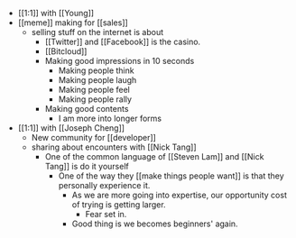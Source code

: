 - [[1:1]] with [[Young]]
- [[meme]] making for [[sales]]
    - selling stuff on the internet is about 
        - [[Twitter]] and [[Facebook]] is the casino.
        - [[Bitcloud]]
        - Making good impressions in 10 seconds
            - Making people think
            - Making people laugh
            - Making people feel
            - Making people rally
        - Making good contents
            - I am more into longer forms
- [[1:1]] with [[Joseph Cheng]]
    - New community for [[developer]]
    - sharing about encounters with [[Nick Tang]]
        - One of the common language of [[Steven Lam]] and [[Nick Tang]] is do it yourself
            - One of the way they [[make things people want]] is that they personally experience it.
                - As we are more going into expertise, our opportunity cost of trying is getting larger.
                    - Fear set in.
                - Good thing is we becomes beginners' again.
